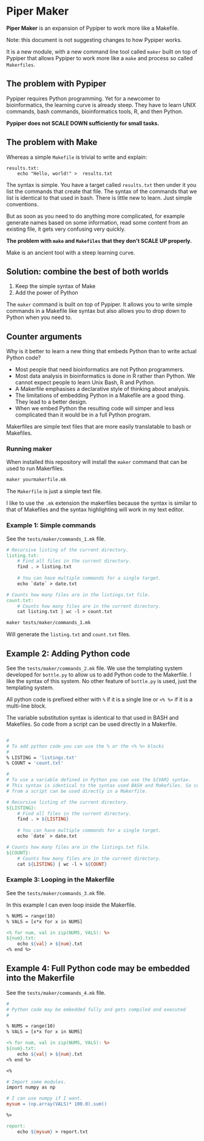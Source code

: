# Piper Maker

**Piper Maker** is an expansion of Pypiper to work more like a Makefile.

Note: this document is not suggesting changes to how Pypiper works. 

It is a new module, with a new command line tool called `maker` built on top of Pypiper that allows Pypiper to work more like a `make` and process so called `Makerfiles`.

## The problem with Pypiper

Pypiper requires Python programming. Yet for a newcomer to bioinformatics, 
the learning curve is already steep. They have to learn UNIX commands, bash commands, bioinformatics tools, R, and then Python.

**Pypiper does not SCALE DOWN sufficiently for small tasks.**

## The problem with Make

Whereas a simple `Makefile` is trivial to write and explain:

```
results.txt:
    echo "Hello, world!" >  results.txt
```

The syntax is simple. You have a target called `results.txt` then under it you list the commands that create that file. The syntax of the commands that we list is identical to that used in bash. There is little new to learn. Just simple conventions.

But as soon as you need to do anything more complicated, for example generate names based on some information, read some content from an existing file, it gets very confusing very quickly.

**The problem with `make` and `Makefiles` that they don't SCALE UP properly.**


Make is an ancient tool with a steep learning curve.

## Solution: combine the best of both worlds

1. Keep the simple syntax of Make
2. Add the power of Python

The `maker` command is built on top of Pypiper. It allows you to write simple commands in a Makefile like syntax but also allows you to drop down to Python when you need to.

## Counter arguments

Why is it better to learn a new thing that embeds Python than to write actual Python code?

* Most people that need bioinformatics are not Python programmers.
* Most data analysis in bioinformatics is done in R rather than Python. We cannot expect people to learn Unix Bash, R and Python.
* A Makerfile emphasises a declarative style of thinking about analysis.
* The limitations of embedding Python in a Makefile are a good thing. They lead to a better design.
* When we embed Python the resulting code will simper and less complicated than it would be in a full Python program.

Makerfiles are simple text files that are more easily translatable to bash or Makefiles.

### Running maker

When installed this repository will install the `maker` command that can be used to run Makerfiles.

```bash
maker yourmakerfile.mk
```

The `Makerfile` is just a simple text file.

I like to use the `.mk` extension the makerfiles because the syntax is similar to that of Makefiles and the syntax highlighting will work in my text editor.

### Example 1: Simple commands

See the `tests/maker/commands_1.mk` file.

```makefile
# Recursive listing of the current directory.
listing.txt:
    # Find all files in the current directory.
    find . > listing.txt
    
    # You can have multiple commands for a single target.
    echo `date` > date.txt

# Counts how many files are in the listings.txt file.
count.txt:
    # Counts how many files are in the current directory.
    cat listing.txt | wc -l > count.txt
```

```bash
maker tests/maker/commands_1.mk
```

Will generate the `listing.txt` and `count.txt` files.

## Example 2: Adding Python code

See the `tests/maker/commands_2.mk` file. We use the templating system developed for `bottle.py` to allow us to add Python code to the Makerfile. I like the syntax of this system. No other feature of `bottle.py` is used, just the templating system.

All python code is prefixed either with `%` if it is a single line or `<% %>` if it is a multi-line block.

The variable substitution syntax is identical to that used in BASH and Makefiles. So code from a script can be used directly in a Makerfile.

```makefile

#
# To add python code you can use the % or the <% %> blocks
#
% LISTING = 'listings.txt'
% COUNT = 'count.txt'

#
# To use a variable defined in Python you can use the ${VAR} syntax.
# This syntax is identical to the syntax used BASH and Makefiles. So code
# from a script can be used directly in a Makerfile.

# Recursive listing of the current directory.
${LISTING}:
    # Find all files in the current directory.
    find . > ${LISTING}
    
    # You can have multiple commands for a single target.
    echo `date` > date.txt

# Counts how many files are in the listings.txt file.
${COUNT}:
    # Counts how many files are in the current directory.
    cat ${LISTING} | wc -l > ${COUNT}
```

### Example 3: Looping in the Makerfile

See the `tests/maker/commands_3.mk` file.

In this example I can even loop inside the Makerfile. 

```makefile
% NUMS = range(10)
% VALS = [x*x for x in NUMS]

<% for num, val in zip(NUMS, VALS): %>
${num}.txt:
	echo ${val} > ${num}.txt
<% end %>
```

## Example 4: Full Python code may be embedded into the Makerfile

See the `tests/maker/commands_4.mk` file.

```makefile
#
# Python code may be embedded fully and gets compiled and executed
#

% NUMS = range(10)
% VALS = [x*x for x in NUMS]

<% for num, val in zip(NUMS, VALS): %>
${num}.txt:
	echo ${val} > ${num}.txt
<% end %>

<%

# Import some modules.
import numpy as np

# I can use numpy if I want.
mysum = (np.array(VALS)* 100.0).sum()

%>

report:
	echo ${mysum} > report.txt
```




















